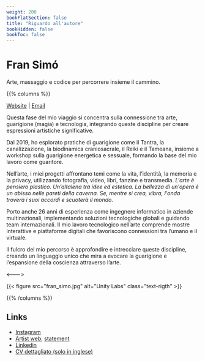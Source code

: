 ```yaml
---
weight: 200
bookFlatSection: false
title: "Riguardo all'autore"
bookHidden: false
bookToc: false
---
```


# Fran Simó

Arte, massaggio e codice per percorrere insieme il cammino.

{{% columns %}}

[Website](https://fransimo.info) | [Email](mailto:contact@fransimo.info)

Questa fase del mio viaggio si concentra sulla connessione tra arte, guarigione (magia) e tecnologia, integrando queste
discipline per creare espressioni artistiche significative.

Dal 2019, ho esplorato pratiche di guarigione come il Tantra, la canalizzazione, la biodinamica craniosacrale, il Reiki
e il Tameana, insieme a workshop sulla guarigione energetica e sessuale, formando la base del mio lavoro come guaritore.

Nell’arte, i miei progetti affrontano temi come la vita, l’identità, la memoria e la privacy, utilizzando fotografia,
video, libri, fanzine e transmedia. _L'arte è pensiero plastico. Un’altalena tra idee ed estetica. La bellezza di
un'opera è un abisso nelle pareti della caverna. Se, mentre si crea, vibra, l'onda troverà i suoi accordi e scuoterà il
mondo._

Porto anche 26 anni di esperienza come ingegnere informatico in aziende multinazionali, implementando soluzioni
tecnologiche globali e guidando team internazionali. Il mio lavoro tecnologico nell’arte comprende mostre interattive e
piattaforme digitali che favoriscono connessioni tra l’umano e il virtuale.

Il fulcro del mio percorso è approfondire e intrecciare queste discipline, creando un linguaggio unico che mira a
evocare la guarigione e l’espansione della coscienza attraverso l’arte.

<--->

{{< figure src="fran_simo.jpg" alt="Unity Labs" class="text-rigth" >}}

{{% /columns %}}

## Links

- [Instagram](https://www.instagram.com/fransimo)
- [Artist web](https://fransimo.info/), [statement](https://fransimo.info/es/statement/)
- [Linkedin](https://www.linkedin.com/in/fransimo/)
- [CV dettagliato (solo in inglese)](detailed_cv.md)






